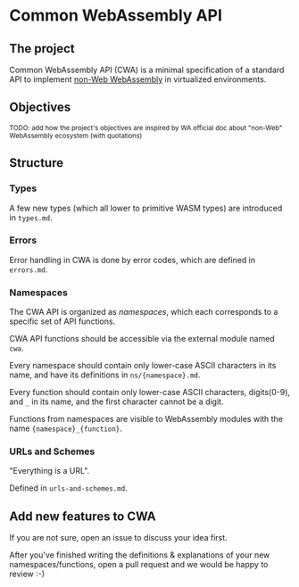 # Common WebAssembly API

## The project

Common WebAssembly API (CWA) is a minimal specification of a standard API to implement [non-Web WebAssembly](https://webassembly.org/docs/non-web/) in virtualized environments.

## Objectives

<sup>TODO: add how the project's objectives are inspired by WA official doc about "non-Web" WebAssembly ecosystem (with quotations)</sup>

## Structure

### Types

A few new types (which all lower to primitive WASM types) are introduced in `types.md`.

### Errors

Error handling in CWA is done by error codes, which are defined in `errors.md`.

### Namespaces

The CWA API is organized as *namespaces*, which each corresponds to a specific set of API functions.

CWA API functions should be accessible via the external module named `cwa`.

Every namespace should contain only lower-case ASCII characters in its name, and have its definitions in `ns/{namespace}.md`.

Every function should contain only lower-case ASCII characters, digits(0-9), and `_` in its name, and the first character cannot be a digit.

Functions from namespaces are visible to WebAssembly modules with the name `{namespace}_{function}`.

### URLs and Schemes

"Everything is a URL".

Defined in `urls-and-schemes.md`.

## Add new features to CWA

If you are not sure, open an issue to discuss your idea first.

After you've finished writing the definitions & explanations of your new namespaces/functions, open a pull request and we would be happy to review :-)
